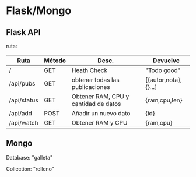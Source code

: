 # Flask/Mongo

## Flask API

ruta: 

| Ruta        | Método | Desc.                                | Devuelve             |
| ----------- | ------ | ------------------------------------ | -------------------- |
| /           | GET    | Heath Check                          | "Todo good"          |
| /api/pubs   | GET    | obtener todas las publicaciones      | [{autor,nota},{}...] |
| /api/status | GET    | Obtener RAM, CPU y cantidad de datos | {ram,cpu,len}        |
| /api/add    | POST   | Añadir un nuevo dato                 | {id}                 |
| /api/watch  | GET    | Obtener RAM y CPU                    | {ram,cpu}            |

## Mongo

Database: "galleta"

Collection: "relleno"